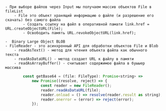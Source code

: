 #
	- При выборе файлов через Input мы получаем массив объектов File в fileList
		- File это объект хранящий информацию о файле (и разрешение его скачать) без самого файла
			- Создать ссылку на файл в оперативной памати link.href = URL.createObjectURL(File);
			- Освободить память URL.revokeObjectURL(link.href);

	-  Binary Large Object BLOB
	- FileReader - это асинхронный API для обработки объектов File и Blob
		- readAsText() - метод для чтения объекта файла как обычного текста
		- readAsDataURL() - метод создает URL к файлу в памяти
		- readAsArrayBuffer() - считывает содержимое файла в буыыер массива
```js
		const getBase64 = (file: FileType): Promise<string> =>
			new Promise((resolve, reject) => {
				const reader = new FileReader();
				reader.readAsDataURL(file);
				reader.onload = () => resolve(reader.result as string);
				reader.onerror = (error) => reject(error);
			});
```